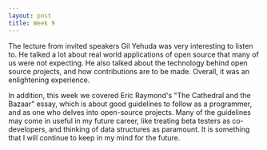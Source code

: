 ```yaml
---
layout: post
title: Week 9
---
```



The lecture from invited speakers Gil Yehuda was very interesting to listen to. He talked a lot about real world applications of open source that many of us were not expecting. He also talked about the technology behind open source projects, and how contributions are to be made. Overall, it was an enlightening experience.

In addition, this week we covered Eric Raymond's "The Cathedral and the Bazaar" essay, which is about good guidelines to follow as a programmer, and as one who delves into open-source projects. Many of the guidelines may come in useful in my future career, like treating beta testers as co-developers, and thinking of data structures as paramount. It is something that I will continue to keep in my mind for the future.
